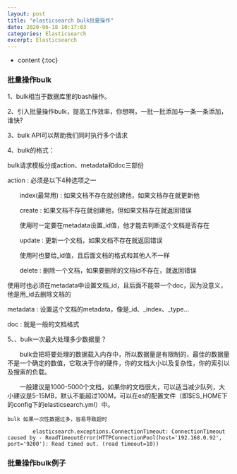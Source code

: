 ```yaml
---
layout: post
title: "elasticsearch bulk批量操作"
date: 2020-06-18 10:17:03
categories: Elasticsearch
excerpt: Elasticsearch
---
```


* content
{:toc}

### 批量操作bulk

1、bulk相当于数据库里的bash操作。

2、引入批量操作bulk，提高工作效率，你想啊，一批一批添加与一条一条添加，谁快?

3、bulk API可以帮助我们同时执行多个请求

4、bulk的格式：

bulk请求模板分成action、metadata和doc三部份

action : 必须是以下4种选项之一

　　index(最常用) : 如果文档不存在就创建他，如果文档存在就更新他

　　create : 如果文档不存在就创建他，但如果文档存在就返回错误

　　使用时一定要在metadata设置_id值，他才能去判断这个文档是否存在

　　update : 更新一个文档，如果文档不存在就返回错误

　　使用时也要给_id值，且后面文档的格式和其他人不一样

　　delete : 删除一个文档，如果要删除的文档id不存在，就返回错误

使用时也必须在metadata中设置文档_id，且后面不能带一个doc，因为没意义，他是用_id去删除文档的

metadata : 设置这个文档的metadata，像是_id、_index、_type...

doc : 就是一般的文档格式

5、、bulk一次最大处理多少数据量？

　　bulk会把将要处理的数据载入内存中，所以数据量是有限制的，最佳的数据量不是一个确定的数值，它取决于你的硬件，你的文档大小以及复杂性，你的索引以及搜索的负载。

　　一般建议是1000-5000个文档，如果你的文档很大，可以适当减少队列，大小建议是5-15MB，默认不能超过100M，可以在es的配置文件（即$ES_HOME下的config下的elasticsearch.yml）中。

	bulk 如果一次性数据过多，容易导致超时

			elasticsearch.exceptions.ConnectionTimeout: ConnectionTimeout caused by - ReadTimeoutError(HTTPConnectionPool(host='192.168.0.92', port='9200'): Read timed out. (read timeout=10))


### 批量操作bulk例子




